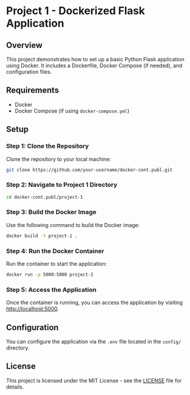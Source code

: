 # Project 1 - Dockerized Flask Application

## Overview
This project demonstrates how to set up a basic Python Flask application using Docker. It includes a Dockerfile, Docker Compose (if needed), and configuration files.

## Requirements
- Docker
- Docker Compose (if using `docker-compose.yml`)

## Setup

### Step 1: Clone the Repository
Clone the repository to your local machine:

```bash
git clone https://github.com/your-username/docker-cont.publ.git
```

### Step 2: Navigate to Project 1 Directory
```bash
cd docker-cont.publ/project-1
```

### Step 3: Build the Docker Image
Use the following command to build the Docker image:
```bash
docker build -t project-1 .
````

### Step 4: Run the Docker Container
Run the container to start the application:
```bash
docker run -p 5000:5000 project-1
```

### Step 5: Access the Application
Once the container is running, you can access the application by visiting [http://localhost:5000](http://localhost:5000).

## Configuration
You can configure the application via the `.env` file located in the `config/` directory.

## License
This project is licensed under the MIT License - see the [LICENSE](../LICENSE) file for details.

